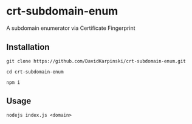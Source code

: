 # crt-subdomain-enum

A subdomain enumerator via Certificate Fingerprint

## Installation

```shell
git clone https://github.com/DavidKarpinski/crt-subdomain-enum.git

cd crt-subdomain-enum

npm i
```

## Usage

```shell
nodejs index.js <domain>
```
